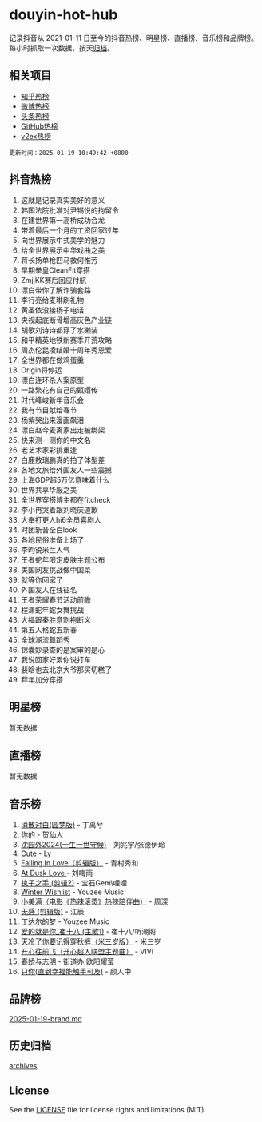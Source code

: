# douyin-hot-hub

记录抖音从 2021-01-11 日至今的抖音热榜、明星榜、直播榜、音乐榜和品牌榜。每小时抓取一次数据，按天[归档](archives)。

## 相关项目

- [知乎热榜](https://github.com/lonnyzhang423/zhihu-hot-hub)
- [微博热榜](https://github.com/lonnyzhang423/weibo-hot-hub)
- [头条热榜](https://github.com/lonnyzhang423/toutiao-hot-hub)
- [GitHub热榜](https://github.com/lonnyzhang423/github-hot-hub)
- [v2ex热榜](https://github.com/lonnyzhang423/v2ex-hot-hub)


`更新时间：2025-01-19 10:49:42 +0800`

## 抖音热榜

1. 这就是记录真实美好的意义
1. 韩国法院批准对尹锡悦的拘留令
1. 在建世界第一高桥成功合龙
1. 带着最后一个月的工资回家过年
1. 向世界展示中式美学的魅力
1. 给全世界展示中华戏曲之美
1. 蒋长扬单枪匹马救何惟芳
1. 早期拳皇CleanFit穿搭
1. ZmjjKK赛后回应付航
1. 漂白带你了解诈骗套路
1. 李行亮给麦琳刷礼物
1. 黄圣依没接杨子电话
1. 央视起底断骨增高灰色产业链
1. 胡歌刘诗诗都穿了水獭装
1. 和平精英地铁新赛季开荒攻略
1. 周杰伦昆凌结婚十周年秀恩爱
1. 全世界都在做鸡蛋羹
1. Origin将停运
1. 漂白连环杀人案原型
1. 一路繁花有自己的甄嬛传
1. 时代峰峻新年音乐会
1. 我有节目献给春节
1. 杨紫哭出来漫画飙泪
1. 漂白赵今麦离家出走被绑架
1. 快来测一测你的中文名
1. 老艺术家彩排重逢
1. 白鹿敖瑞鹏真的拍了体型差
1. 各地文旅给外国友人一些震撼
1. 上海GDP超5万亿意味着什么
1. 世界共享华服之美
1. 全世界穿搭博主都在fitcheck
1. 李小冉哭着跟刘晓庆道歉
1. 大奉打更人hi6全员喜剧人
1. 时团新音全白look
1. 各地民俗准备上场了
1. 李昀锐米兰人气
1. 王者蛇年限定皮肤主题公布
1. 美国网友挑战做中国菜
1. 就等你回家了
1. 外国友人在线征名
1. 王者荣耀春节活动前瞻
1. 程潇蛇年蛇女舞挑战
1. 大福跟秦胜意割袍断义
1. 第五人格蛇五新春
1. 全球潮流舞蹈秀
1. 锦囊妙录查的是案审的是心
1. 我说回家好累你说打车
1. 裴晗也去北京大爷那买切糕了
1. 拜年加分穿搭

## 明星榜

暂无数据

## 直播榜

暂无数据

## 音乐榜

1. [消散对白(圆梦版)](https://sf6-cdn-tos.douyinstatic.com/obj/tos-cn-ve-2774/og4jB5I5IizzoZVAAAzWgBMAsMDWoArfwBOiFs) - 丁禹兮
1. [你的](https://sf5-hl-cdn-tos.douyinstatic.com/obj/tos-cn-ve-2774/oYuIeKf42jB7sEV6B2upMdpYAgfrQWj0FeRegh) - 贺仙人
1. [沈园外2024(一生一世守候)](https://sf5-hl-cdn-tos.douyinstatic.com/obj/tos-cn-ve-2774/oAIYMHGCmKaYKFDd6FZBf9AfMfx1eErAAEJAFH) - 刘兆宇/张德伊玲
1. [Cute](https://sf5-hl-cdn-tos.douyinstatic.com/obj/tos-cn-ve-2774/o4IbIzHWKAAB4wsS5qMBRiiAlEBGTpQRNfFvuo) - Ly
1. [Falling In Love（剪辑版）](https://sf5-hl-cdn-tos.douyinstatic.com/obj/tos-cn-ve-2774/o8ajpA8zzgBPahbBIO8AcKGBLJezFCRd1wfP9f) - 青村秀和
1. [ At Dusk  Love ](https://sf5-hl-cdn-tos.douyinstatic.com/obj/tos-cn-ve-2774/o8CrpCf5CaYgI4ZrtQgMQAFEfuGqNnRSDQAPBc) - 刘嗨雨
1. [执子之手 (剪辑2)](https://sf5-hl-cdn-tos.douyinstatic.com/obj/tos-cn-ve-2774/oUoZLQjCc31XzqsBnBQUNgeKtYPBcgbFDwtfcu) - 宝石Gem\哩哩
1. [Winter Wishlist](https://sf5-hl-cdn-tos.douyinstatic.com/obj/tos-cn-ve-2774/oIIgUOeamCFCVAzxN6MFRLIBlLGpUqQxeeHrLE) - Youzee Music
1. [小美满（电影《热辣滚烫》热辣陪伴曲）](https://sf6-cdn-tos.douyinstatic.com/obj/tos-cn-ve-2774/o0GAn2lSgfZIDUgtevCGDQYnFg4CwnrBaxbTZL) - 周深
1. [无感 (剪辑版)](https://sf5-hl-cdn-tos.douyinstatic.com/obj/tos-cn-ve-2774/o0eIsUzJBDlQaQFC5OFlgbMEZC1TFYBftOBn6p) - 江辰
1. [丁达尔的梦](https://sf3-cdn-tos.douyinstatic.com/obj/tos-cn-ve-2774/oMU3WirUZBVQkAC9ccG5P2IQirziZM2RTInUY) - Youzee Music
1. [爱的就是你_崔十八 (主歌1)](https://sf3-cdn-tos.douyinstatic.com/obj/tos-cn-ve-2774/oI5BO5DhFZ6UTcNCnZaOCBLtZ7WIMQGfgnXf5E) - 崔十八/听潮阁
1. [天冷了你要记得穿秋裤（米三岁版）](https://sf5-hl-cdn-tos.douyinstatic.com/obj/tos-cn-ve-2774/oQlIwVIDWiZ6BQilAorS7MA0AgCkQDvcZAdm1) - 米三岁
1. [开心往前飞（开心超人联盟主题曲）](https://sf5-hl-cdn-tos.douyinstatic.com/obj/tos-cn-ve-2774/9d8fb7c82cf1421fb93a9fe925275e0a) - VIVI
1. [春娇与志明](https://sf5-hl-cdn-tos.douyinstatic.com/obj/tos-cn-ve-2774/e530d8fceb7044b39707d7f9ff54add1) - 街道办,欧阳耀莹
1. [只你(直到幸福能触手可及)](https://sf5-hl-cdn-tos.douyinstatic.com/obj/tos-cn-ve-2774/o0lBkRDzFTeaVSUz3ZZSCBVtZ5DIMQGfgmEAuE) - 颜人中

## 品牌榜

[2025-01-19-brand.md](archives/2025-01-19-brand.md)

## 历史归档

[archives](archives)

## License

See the [LICENSE](LICENSE) file for license rights and limitations (MIT).

